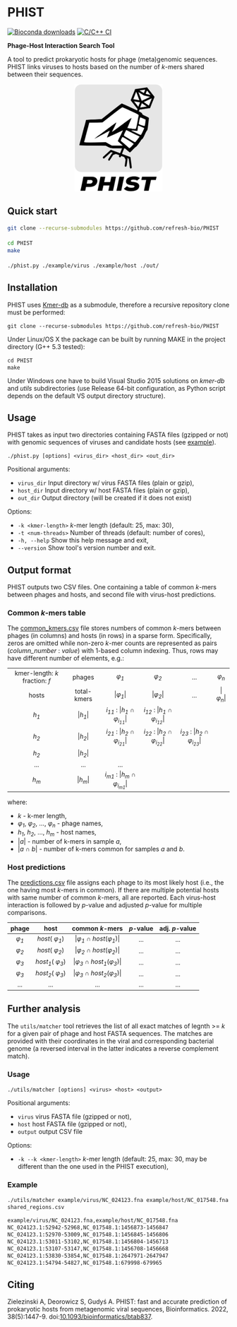 # PHIST
[![Bioconda downloads](https://img.shields.io/conda/dn/bioconda/phist.svg?style=flag&label=Bioconda%20downloads)](https://anaconda.org/bioconda/phist)
[![C/C++ CI](https://github.com/refresh-bio/PHIST/workflows/C/C++%20CI/badge.svg)](https://github.com/refresh-bio/PHIST/actions)


**Phage-Host Interaction Search Tool**

A tool to predict prokaryotic hosts for phage (meta)genomic sequences. PHIST links viruses to hosts based on the number of *k*-mers shared between their sequences.

<p align="center"><img src="phist_logo.png" width="200"></p>

## Quick start
```bash
git clone --recurse-submodules https://github.com/refresh-bio/PHIST

cd PHIST
make

./phist.py ./example/virus ./example/host ./out/

```

## Installation

PHIST uses [Kmer-db](https://github.com/refresh-bio/kmer-db) as a submodule, therefore a recursive repository clone must be performed:
```
git clone --recurse-submodules https://github.com/refresh-bio/PHIST
```
Under Linux/OS X the package can be built by running MAKE in the project directory (G++ 5.3 tested):
```
cd PHIST
make
```
Under Windows one have to build Visual Studio 2015 solutions on *kmer-db* and *utils* subdirectories (use Release 64-bit configuration, as Python script depends on the default VS output directory structure).

## Usage

PHIST takes as input two directories containing FASTA files (gzipped or not) with genomic sequences of viruses and candidate hosts (see [example](./example/)).

```
./phist.py [options] <virus_dir> <host_dir> <out_dir>
```

Positional arguments:
  * `virus_dir`         Input directory w/ virus FASTA files (plain or gzip),
  * `host_dir`          Input directory w/ host FASTA files (plain or gzip),
  * `out_dir`           Output directory (will be created if it does not exist)

Options:
* `-k <kmer-length>`   *k*-mer length (default: 25, max: 30),
* `-t <num-threads>`  Number of threads (default: number of cores),
* `-h, --help`             Show this help message and exit,
* `--version`              Show tool's version number and exit.

## Output format

PHIST outputs two CSV files. One containing a table of common *k*-mers between phages and hosts, and second file with virus-host predictions.


### Common *k*-mers table

The [common_kmers.csv](./example/common_kmers.csv) file stores numbers of common *k*-mers between phages (in columns) and hosts (in rows) in a sparse form. Specifically, zeros are omitted while non-zero *k*-mer counts are represented as pairs (*column_number* : *value*) with 1-based column indexing. Thus, rows may have different number of elements, e.g.:

| 									| 								| 					| 				|		|			|	
| :---: 							| :---: 						| :---: 			| :---:			| :---:	|  :---:	| 
| kmer-length: *k* fraction: *f* 	| phages 					| *&phi;<sub>1</sub>*					| *&phi;<sub>2</sub>* | ... 	|  *&phi;<sub>n</sub>* |
| hosts 					| total-kmers 					| &#124;*&phi;<sub>1</sub>*&#124;		| &#124;*&phi;<sub>2</sub>*&#124; 	| ... 	|  &#124;*&phi;<sub>n</sub>*&#124; |
| *h<sub>1</sub>* 					| &#124;*h<sub>1</sub>*&#124;	| *i<sub>11</sub>* : &#124;*h<sub>1</sub> &cap; &phi;<sub>i<sub>11</sub></sub>*&#124;	| *i<sub>12</sub>* : &#124;*h<sub>1</sub> &cap; &phi;<sub>i<sub>12</sub></sub>*&#124; | ||
| *h<sub>2</sub>* 					| &#124;*h<sub>2</sub>*&#124;	| *i<sub>21</sub>* : &#124;*h<sub>2</sub> &cap; &phi;<sub>i<sub>21</sub></sub>*&#124;	| *i<sub>22</sub>* : &#124;*h<sub>2</sub> &cap; &phi;<sub>i<sub>22</sub></sub>*&#124; 	| *i<sub>23</sub>* : &#124;*h<sub>2</sub> &cap; &phi;<sub>i<sub>23</sub></sub>*&#124;  	| |   
| *h<sub>2</sub>* 					| &#124;*h<sub>2</sub>*&#124;	| ||||
| ... 								| ...							| ... ||||
| *h<sub>m</sub>* 					| &#124;*h<sub>m</sub>*&#124;	| *i<sub>m1</sub>* : &#124;*h<sub>m</sub> &cap; &phi;<sub>i<sub>m1</sub></sub>*&#124;	| |||

where:
* *k* - k-mer length,
* *&phi;<sub>1</sub>*, *&phi;<sub>2</sub>*,  ...,   *&phi;<sub>n</sub>* - phage names,
* *h<sub>1</sub>*, *h<sub>2</sub>*,  ...,   *h<sub>m</sub>* - host names,
* &#124;*a*&#124; - number of k-mers in sample *a*,
* &#124;*a &cap; b*&#124; - number of k-mers common for samples *a* and *b*.


### Host predictions

The [predictions.csv](./example/predictions.csv) file assigns each phage to its most likely host (i.e., the one having most *k*-mers in common). If there are multiple potential hosts with same number of common *k*-mers, all are reported. Each virus-host interaction is followed by *p*-value and adjusted *p*-value for multiple comparisons.

| 	phage								      | 		host						| 	common *k*-mers				| 	*p*-value			|	adj. *p*-value	|				
| :---: 							       | :---: 						| :---: 			           | :---:			     | :---:	 	       | 
|  *&phi;<sub>1</sub>*   | *host*( *&phi;<sub>1</sub>*) | &#124;*&phi;<sub>1</sub>* &cap; *host*(*&phi;<sub>1</sub>*)&#124; | ... | ... |
|  *&phi;<sub>2</sub>*   | *host*( *&phi;<sub>2</sub>*) | &#124;*&phi;<sub>2</sub>* &cap; *host*(*&phi;<sub>2</sub>*)&#124; | ... | ... |
|  *&phi;<sub>3</sub>*   | *host<sub>1</sub>*( *&phi;<sub>3</sub>*) | &#124;*&phi;<sub>3</sub>* &cap; *host<sub>1</sub>*(*&phi;<sub>3</sub>*)&#124; | ... | ... |
|  *&phi;<sub>3</sub>*   | *host<sub>2</sub>*( *&phi;<sub>3</sub>*) | &#124;*&phi;<sub>3</sub>* &cap; *host<sub>2</sub>*(*&phi;<sub>3</sub>*)&#124; | ... | ... |
| ... | ... | ... | ... | ... | ... |


## Further analysis

The `utils/matcher` tool retrieves the list of all exact matches of legnth >= *k* for a given pair of phage and host FASTA sequences. The matches are provided with their coordinates in the viral and corresponding bacterial genome (a reversed interval in the latter indicates a reverse complement match).

### Usage

```
./utils/matcher [options] <virus> <host> <output>
```

Positional arguments:
  * `virus`             virus FASTA file (gzipped or not),
  * `host`              host FASTA file (gzipped or not),
  * `output`            output CSV file

Options:
* `-k --k <kmer-length>`   *k*-mer length (default: 25, max: 30, may be different than the one used in the PHIST execution),


### Example

```
./utils/matcher example/virus/NC_024123.fna example/host/NC_017548.fna shared_regions.csv
```


```
example/virus/NC_024123.fna,example/host/NC_017548.fna
NC_024123.1:52942-52968,NC_017548.1:1456873-1456847
NC_024123.1:52970-53009,NC_017548.1:1456845-1456806
NC_024123.1:53011-53102,NC_017548.1:1456804-1456713
NC_024123.1:53107-53147,NC_017548.1:1456708-1456668
NC_024123.1:53830-53854,NC_017548.1:2647971-2647947
NC_024123.1:54794-54827,NC_017548.1:679998-679965
```



## Citing
Zielezinski A, Deorowicz S, Gudyś A. PHIST: fast and accurate prediction of prokaryotic hosts from metagenomic viral sequences, Bioinformatics. 2022, 38(5):1447-9. doi:[10.1093/bioinformatics/btab837](https://doi.org/10.1093/bioinformatics/btab837).


